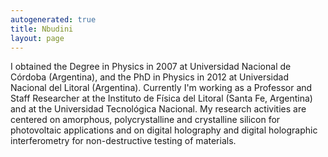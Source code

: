```yaml
---
autogenerated: true
title: Nbudini
layout: page
---
```


I obtained the Degree in Physics in 2007 at Universidad Nacional de
Córdoba (Argentina), and the PhD in Physics in 2012 at Universidad
Nacional del Litoral (Argentina). Currently I'm working as a Professor
and Staff Researcher at the Instituto de Física del Litoral (Santa Fe,
Argentina) and at the Universidad Tecnológica Nacional. My research
activities are centered on amorphous, polycrystalline and crystalline
silicon for photovoltaic applications and on digital holography and
digital holographic interferometry for non-destructive testing of
materials.
